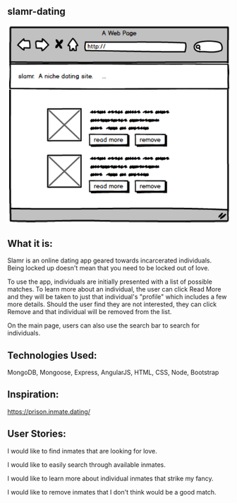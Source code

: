 ## slamr-dating

![](front/styles/images/wireframe.png)

## What it is:

Slamr is an online dating app geared towards incarcerated individuals. Being locked up doesn't mean that you need to be locked out of love.

To use the app, individuals are initially presented with a list of possible matches. To learn more about an individual, the user can click Read More and they will be taken to just that individual's "profile" which includes a few more details. Should the user find they are not interested, they can click Remove and that individual will be removed from the list.

On the main page, users can also use the search bar to search for individuals. 

## Technologies Used:

MongoDB, Mongoose, Express, AngularJS, HTML, CSS, Node, Bootstrap

## Inspiration:

https://prison.inmate.dating/

## User Stories:

I would like to find inmates that are looking for love.

I would like to easily search through available inmates.

I would like to learn more about individual inmates that strike my fancy.

I would like to remove inmates that I don't think would be a good match.

